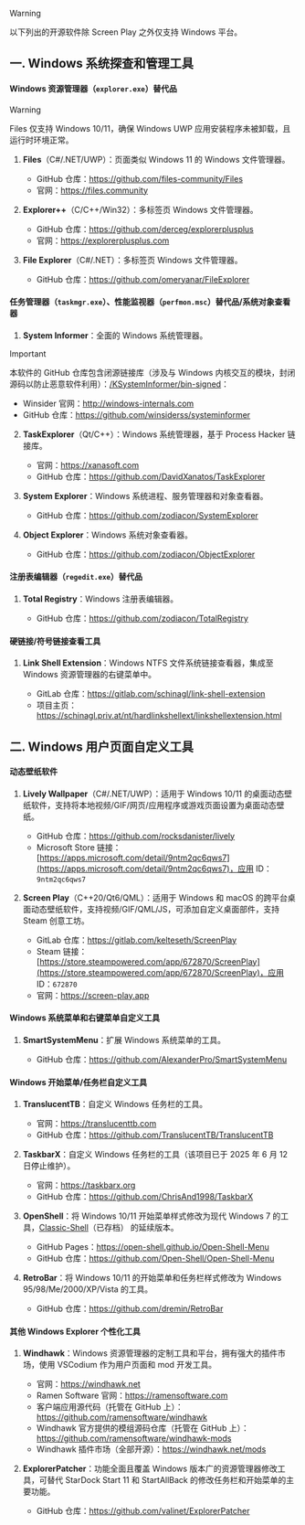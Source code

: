 > [!WARNING]
> 
> 以下列出的开源软件除 Screen Play 之外仅支持 Windows 平台。

## 一. Windows 系统探查和管理工具

#### Windows 资源管理器（`explorer.exe`）替代品

> [!WARNING]
>
> Files 仅支持 Windows 10/11，确保 Windows UWP 应用安装程序未被卸载，且运行时环境正常。

1. **Files**（C#/.NET/UWP）：页面类似 Windows 11 的 Windows 文件管理器。
   
   - GitHub 仓库：https://github.com/files-community/Files
   - 官网：https://files.community

2. **Explorer++**（C/C++/Win32）：多标签页 Windows 文件管理器。

   - GitHub 仓库：https://github.com/derceg/explorerplusplus
   - 官网：https://explorerplusplus.com

3. **File Explorer**（C#/.NET）：多标签页 Windows 文件管理器。

   - GitHub 仓库：https://github.com/omeryanar/FileExplorer

#### 任务管理器（`taskmgr.exe`）、性能监视器（`perfmon.msc`）替代品/系统对象查看器

1. **System Informer**：全面的 Windows 系统管理器。

> [!IMPORTANT]
>
> 本软件的 GitHub 仓库包含闭源链接库（涉及与 Windows 内核交互的模块，封闭源码以防止恶意软件利用）：[/KSystemInformer/bin-signed](https://github.com/winsiderss/systeminformer/tree/master/KSystemInformer/bin-signed)：

   - Winsider 官网：http://windows-internals.com
   - GitHub 仓库：https://github.com/winsiderss/systeminformer

2. **TaskExplorer**（Qt/C++）：Windows 系统管理器，基于 Process Hacker 链接库。
   
   - 官网：https://xanasoft.com
   - GitHub 仓库：https://github.com/DavidXanatos/TaskExplorer

3. **System Explorer**：Windows 系统进程、服务管理器和对象查看器。
   
   - GitHub 仓库：https://github.com/zodiacon/SystemExplorer

4. **Object Explorer**：Windows 系统对象查看器。
   
   - GitHub 仓库：https://github.com/zodiacon/ObjectExplorer

#### 注册表编辑器（`regedit.exe`）替代品

1. **Total Registry**：Windows 注册表编辑器。
   
   - GitHub 仓库：https://github.com/zodiacon/TotalRegistry

#### 硬链接/符号链接查看工具

1. **Link Shell Extension**：Windows NTFS 文件系统链接查看器，集成至 Windows 资源管理器的右键菜单中。

   - GitLab 仓库：https://gitlab.com/schinagl/link-shell-extension
   - 项目主页：https://schinagl.priv.at/nt/hardlinkshellext/linkshellextension.html

## 二. Windows 用户页面自定义工具

#### 动态壁纸软件

1. **Lively Wallpaper**（C#/.NET/UWP）：适用于 Windows 10/11 的桌面动态壁纸软件，支持将本地视频/GIF/网页/应用程序或游戏页面设置为桌面动态壁纸。
   
   - GitHub 仓库：https://github.com/rocksdanister/lively
   - Microsoft Store 链接：[https://apps.microsoft.com/detail/9ntm2qc6qws7](https://apps.microsoft.com/detail/9ntm2qc6qws7)，应用 ID：`9ntm2qc6qws7`

2. **Screen Play**（C++20/Qt6/QML）：适用于 Windows 和 macOS 的跨平台桌面动态壁纸软件，支持视频/GIF/QML/JS，可添加自定义桌面部件，支持 Steam 创意工坊。
   
   - GitLab 仓库：https://gitlab.com/kelteseth/ScreenPlay
   - Steam 链接：[https://store.steampowered.com/app/672870/ScreenPlay](https://store.steampowered.com/app/672870/ScreenPlay)，应用 ID：`672870`
   - 官网：https://screen-play.app

#### Windows 系统菜单和右键菜单自定义工具

1. **SmartSystemMenu**：扩展 Windows 系统菜单的工具。

   - GitHub 仓库：https://github.com/AlexanderPro/SmartSystemMenu

#### Windows 开始菜单/任务栏自定义工具

1. **TranslucentTB**：自定义 Windows 任务栏的工具。
   
   - 官网：https://translucenttb.com
   - GitHub 仓库：https://github.com/TranslucentTB/TranslucentTB

2. **TaskbarX**：自定义 Windows 任务栏的工具（该项目已于 2025 年 6 月 12 日停止维护）。
   
   - 官网：https://taskbarx.org
   - GitHub 仓库：https://github.com/ChrisAnd1998/TaskbarX

3. **OpenShell**：将 Windows 10/11 开始菜单样式修改为现代 Windows 7 的工具，[Classic-Shell](https://github.com/coddec/Classic-Shell)（已存档） 的延续版本。
   
   - GitHub Pages：https://open-shell.github.io/Open-Shell-Menu
   - GitHub 仓库：https://github.com/Open-Shell/Open-Shell-Menu

4. **RetroBar**：将 Windows 10/11 的开始菜单和任务栏样式修改为 Windows 95/98/Me/2000/XP/Vista 的工具。
   
   - GitHub 仓库：https://github.com/dremin/RetroBar


#### 其他 Windows Explorer 个性化工具

1. **Windhawk**：Windows 资源管理器的定制工具和平台，拥有强大的插件市场，使用 VSCodium 作为用户页面和 mod 开发工具。
   
   - 官网：https://windhawk.net
   - Ramen Software 官网：https://ramensoftware.com
   - 客户端应用源代码（托管在 GitHub 上）：https://github.com/ramensoftware/windhawk
   - Windhawk 官方提供的模组源码仓库（托管在 GitHub 上）：https://github.com/ramensoftware/windhawk-mods
   - Windhawk 插件市场（全部开源）：https://windhawk.net/mods

2. **ExplorerPatcher**：功能全面且覆盖 Windows 版本广的资源管理器修改工具，可替代 StarDock Start 11 和 StartAllBack 的修改任务栏和开始菜单的主要功能。
   
   - GitHub 仓库：https://github.com/valinet/ExplorerPatcher

